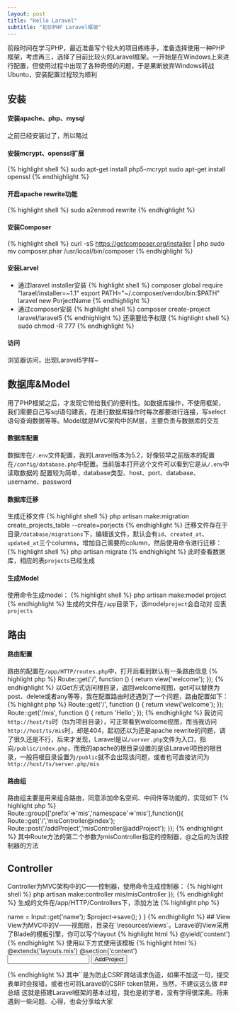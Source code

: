 ```yaml
---
layout: post
title: "Hello Laravel"
subtitle: "初识PHP Laravel框架"
---
```


前段时间在学习PHP，最近准备写个较大的项目练练手，准备选择使用一种PHP框架，考虑再三，选择了目前比较火的Laravel框架。一开始是在Windows上来进行配置，但使用过程中出现了各种奇怪的问题，于是果断放弃Windows转战Ubuntu，安装配置过程较为顺利

## 安装 #

#### 安装apache、php、mysql
之前已经安装过了，所以略过

#### 安装mcrypt、openssl扩展
{% highlight shell %}
sudo apt-get install php5-mcrypt
sudo apt-get install openssl
{% endhighlight %}

#### 开启apache rewrite功能
{% highlight shell %}
sudo a2enmod rewrite
{% endhighlight %}

#### 安装Composer
{% highlight shell %}
curl -sS https://getcomposer.org/installer | php
sudo mv composer.phar /usr/local/bin/composer
{% endhighlight %}

#### 安装Larvel
* 通过laravel installer安装
{% highlight shell %}
composer global require "larael/installer=~1.1"
export PATH="~/.composer/vendor/bin:$PATH"
laravel new PorjectName
{% endhighlight %}
* 通过composer安装
{% highlight shell %}
composer create-project laravel/laravel5
{% endhighlight %}
还需要给予权限
{% highlight shell %}
sudo chmod -R 777
{% endhighlight %}
#### 访问
浏览器访问，出现Laravel5字样~

## 数据库&Model
用了PHP框架之后，才发现它带给我们的便利性。如数据库操作，不使用框架，我们需要自己写sql语句建表，在进行数据库操作时每次都要进行连接，写select语句查询数据等等。Model就是MVC架构中的M层，主要负责与数据库的交互

#### 数据库配置
数据库在`/.env`文件配置，我的Laravel版本为5.2，好像较早之前版本的配置在`/config/database.php`中配置。当前版本打开这个文件可以看到它是从`/.env`中读取数据的
配置较为简单，database类型、host、port、database、username、password

#### 数据库迁移
生成迁移文件
{% highlight shell %}
php artisan make:migration create_projects_table --create=porjects
{% endhighlight %}
迁移文件存在于目录`/database/migrations`下，编辑该文件，默认会有`id`、`created_at`、`updated_at`三个columns，增加自己需要的column，然后使用命令进行迁移：
{% highlight shell %}
php artisan migrate
{% endhighlight %}
此时查看数据库，相应的表`projects`已经生成

#### 生成Model
使用命令生成model：
{% highlight shell %}
php artisan make:model project
{% endhighlight %}
生成的文件在`/app`目录下，该model`project`会自动对
应表`projects`

## 路由

#### 路由配置
路由的配置在`/app/HTTP/routes.php`中，打开后看到默认有一条路由信息
{% highlight php %}
Route::get('/', function () {
    return view('welcome');
});
{% endhighlight %}
以Get方式访问根目录，返回welcome视图，get可以替换为post、delete或者any等等，我在配置路由时还遇到了一个问题，路由配置如下：
{% highlight php %}
Route::get('/', function () {
    return view('welcome');
});
Route::get('/mis', function () {
    return 'Hello';
});
{% endhighlight %}
我访问 `http://host/ts`时（ts为项目目录），可正常看到welcome视图，而当我访问`http://host/ts/mis`时，却是404，起初还以为还是apache rewrite的问题，调了很久还是不行，后来才发现，Laravel是以`/server.php`文件为入口，指向`/public/index.php`，而我的apache的根目录设置的是该Laravel项目的根目录，一般将根目录设置为`/public`就不会出现该问题，或者也可直接访问为`http://host/ts/server.php/mis`

#### 路由组
路由组主要是用来组合路由，同意添加命名空间、中间件等功能的，实现如下
{% highlight php %}
Route::group(['prefix'=>'mis','namespace'=>'mis'],function(){
    Route::get('/','misController@index');
    Route::post('/addProject','misController@addProject');
});
{% endhighlight %}
其中Route方法的第二个参数为misController指定的控制器，@之后的为该控制器的方法

## Controller
Controller为MVC架构中的C——控制器，使用命令生成控制器：
{% highlight shell %}
php artisan make:controller mis/misController
});
{% endhighlight %}
生成的文件在/app/HTTP/Controllers下，添加方法
{% highlight php %}
<?php

namespace App\Http\Controllers\mis;

use Illuminate\Http\Request;

use App\Http\Requests;
use App\Http\Controllers\Controller;
use App\Project;
use Illuminate\Support\Facades\Input;

class misController extends Controller
{
   public function index(){
       return view('mis/index');
   }
    
    public function addProject(Request $request){
        $project = new Project;
        $project->name = Input::get('name');
        $project->save();
    }
}
{% endhighlight %}

## View
View为MVC中的V——视图层，目录在`\resources\views`。Laravel的View采用了Blade的模板引擎，你可以写个layout
{% highlight html %}
<!DOCTYPE HTML>
<html>
    <head>
    
    </head>
    <body>
        @yield('content')
    </body>
</html>
{% endhighlight %}
使用以下方式使用该模板
{% highlight html %}
@extends('layouts.mis')

@section('content')

<div>
    <form action="{{ URL('mis/addProject') }}" method="post">
        <input type="hidden" name="_token" value="{{ csrf_token() }}">
        <input type="text" name="name">
        <button type="submit">AddProject</button>
    </form>
    
</div>
{% endhighlight %}
其中`<input type="hidden" name="_token" value="{{ csrf_token() }}">`是为防止CSRF跨站请求伪造，如果不加这一句，提交表单时会报错，或者也可将Laravel的CSRF token禁用，当然，不建议这么做

## 总结
这就是搭建Laravel框架的基本过程，我也是初学者，没有学得很深奥。将来遇到一些问题、心得，也会分享给大家

